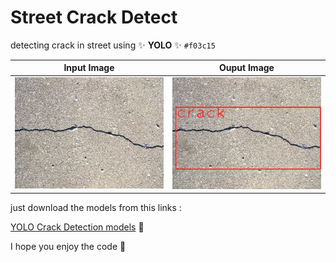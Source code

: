 # Street Crack Detect
detecting crack in street using  :sparkles:  **YOLO** :sparkles: `#f03c15`

   Input Image             |        Ouput Image
:-------------------------:|:-------------------------:
![](/images/input.jpg)  |  ![](/images/output.jpg)

just download the models from this links : 

[YOLO Crack Detection models](https://www.kaggle.com/hussainsalih/streetcrackdetection)   :page_facing_up: 

I hope you enjoy the code :tada:
